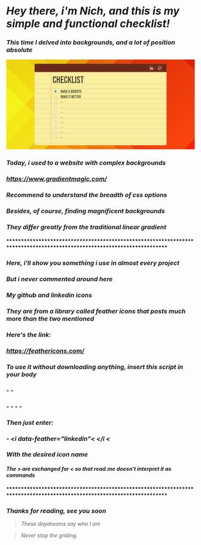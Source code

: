#   *Hey there, i'm Nich, and this is my simple and functional checklist!*
### *This time I delved into backgrounds, and a lot of position absolute*

<p align="center">
  <img src="https://github.com/DevLass/checklist/blob/main/readmeimg/checklistpage.png" alt="Page Preview">
</p>

### *Today, i used to a website with complex backgrounds*
### *https://www.gradientmagic.com/*
### *Recommend to understand the breadth of css options*
### *Besides, of course, finding magnificent backgrounds*
### *They differ greatly from the traditional linear gradient*

#### ***********************************************************************************************************************
###   *Here, i'll show you something i use in almost every project*
###   *But i never commented around here*
###   *My github and linkedin icons*
###   *They are from a library called feather icons that posts much more than the two mentioned*
###   *Here's the link:*
###   *https://feathericons.com/*
###
###   *To use it without downloading anything, insert this script in your body*
###
###   *- - <script src="https://unpkg.com/feather-icons"></script>*
###     *- - - - <script>*
###        *- - - - - feather.replace()*
###    *- - - - </script>*
###
###    *Then just enter:*
###    *- <i data-feather="linkedin"< </i <*
###    *With the desired icon name*
####   *The > are exchanged for < so that read.me doesn't interpret it as commands* 
#### ***********************************************************************************************************************

###   *Thanks for reading, see you soon*

> *These daydreams say who I am*

> *Never stop the griding.*
